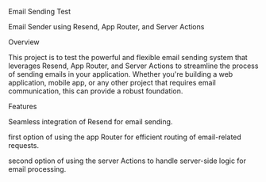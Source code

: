 Email Sending Test

Email Sender using Resend, App Router, and Server Actions

Overview

This project is to test the powerful and flexible email sending system that leverages Resend, App Router, and Server Actions to streamline the process of sending emails in your application. Whether you're building a web application, mobile app, or any other project that requires email communication, this can provide a robust foundation.

Features

Seamless integration of Resend for email sending.

first option of using the app Router for efficient routing of email-related requests.

second option of using the server Actions to handle server-side logic for email processing.
